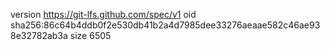 version https://git-lfs.github.com/spec/v1
oid sha256:86c64b4ddb0f2e530db41b2a4d7985dee33276aeaae582c46ae938e32782ab3a
size 6505
